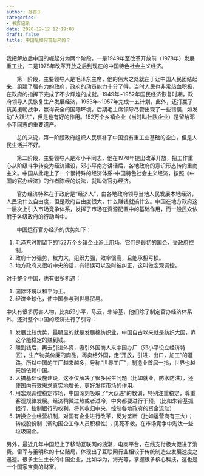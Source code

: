 ```yaml
---
author: 孙百乐
categories:
- 书影记录
date: 2020-12-12 12:19:03
draft: false
title: 中国是如何富起来的？
---
```


我把解放后中国的崛起分为两个阶段，一是1949年至改革开放前（1978年）发展重工业，二是1978年改革开放之后到现在的中国特色社会主义经济。

       第一阶段，主要领导人是毛泽东主席，他的伟大之处就在于让中国人民团结起来，组建了强有力的政府，政府的动员能力十分了得，当时人民也非常热血积极，在政府的指挥下完成了不少辉煌的成就。1949年~1952年国民经济恢复时期，政府领导人民恢复生产发展经济，1953年~1957年完成一五计划，此外，还打赢了抗美援朝战争，赢得安全的国际环境。后期毛主席领导尽管出现了一些错误，如发动“大跃进”，但是也有好的作用。152万个乡镇企业（当时叫社队企业）是留给邓小平同志的重要遗产。

       总的来说，第一阶段政府组织人民填补了中国没有重工业基础的空白，但是人民生活并不好。

       第二阶段，主要领导人是邓小平同志，他在1978年提出改革开放，把工作重心从阶级斗争转变为经济建设，邓小平南方讲话后，各地政府的意识形态转向重商主义。中国从此走上了一个很特殊的经济体系-中国特色社会主义经济，按照《中国的官办经济》的作者陈经的说法，就叫做官办经济。

       官办经济特殊在于政府是“经济人”，由各地政府领导当地人民发展本地经济，人民没什么自由度，但是政府自由度很大，什么赚钱就搞什么。中国在地方政府这一层次上引入市场竞争体系，发挥了市场在资源配置中的基础作用，而一般民众依附于各级政府的行动当中。

       中国运行官办经济的优势如下：

1.  毛泽东时期留下的152万个乡镇企业派上用场，它们是最初的国企，受政府控制。
2.  政府十分强势，权力大，组织力强，效率很高，且能承担亏损。
3.  地方政府又很听中央的话，有错误可以及时被纠正，这叫做宏观调控。

对于整个中国，也有很多机遇：

1.  国际环境以和平为主。
2.  经济全球化，使中国参与到世界贸易。

中央有很多厉害人物，比如邓小平，陈云，朱镕基，他们除了制定官办经济体系外，还对整个中国的经济进行了引导：

1.  发展比较优势，最明显的就是发展棉纺织业，中国自古以来就是纺织大国，靠这个能稳定的赚到钱。
2.  赚到钱后，再去引进外资，吸引外国商人来中国办厂（邓小平设立经济特区），生产物美价廉的商品，再卖给外国，走“开放，引进，出口，加工”的道路。所以中国的工厂越来越多，号称“世界工厂”，制造业首屈一指，世界也越来越依赖中国。
3.  大搞基础设施建设，这不仅解决了很多民生问题（比如就业，防水防洪），还使国内有效需求真实地增长，更好发挥市场的作用。
4.  用宏观调控稳定市场，中国深刻吸取了“大跃进”的教训，特别注重稳定，尊重客观规律发展。经济稍微过热或者过冷，中央都要进行干预。（比如朱镕基抓银行，控制银行的权利，将其收归中央，控制各地政府的资金流动）
5.  转换企业经营机制，对国有企业进行改革，反对垄断（比如运营商有三大）；转成股份制（调动国企工作人员积极性）；见死不救，在市场竞争中淘汰一些垃圾国企。

另外，最近几年中国赶上了移动互联网的浪潮，电商平台，在线支付极大促进了消费。雷军与董明珠的十亿赌局，体现出了互联网行业相较于传统制造业发展速度之迅速。很多土生土长的中国企业，比如华为，海光等，掌握很多核心科技，这也是一个国家宝贵的财富。